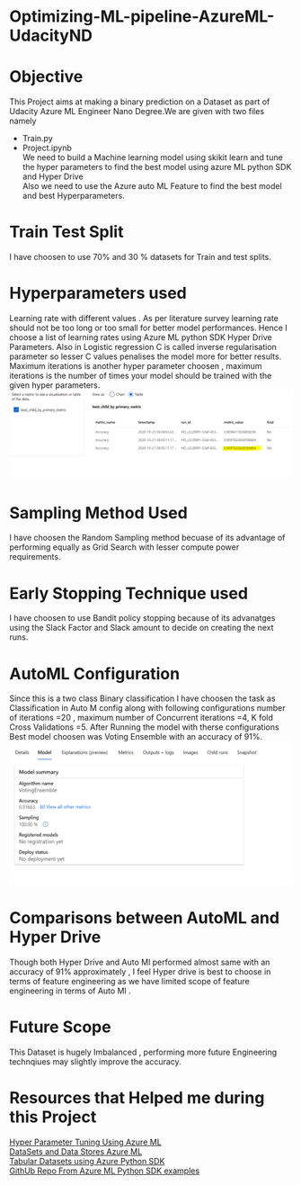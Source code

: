 # Optimizing-ML-pipeline-AzureML-UdacityND
# Objective <br>
This Project aims at making a binary prediction on a Dataset as part of Udacity Azure ML Engineer Nano Degree.We are given with two files namely
- Train.py<br>
- Project.ipynb<br>
We need to build a Machine learning model using skikit learn and tune the hyper parameters to find the best model using azure ML python SDK and Hyper Drive<br>
Also we need to  use the Azure auto ML Feature  to find the best model and best Hyperparameters.<br>
# Train Test Split<br>
I have choosen to use 70% and 30 % datasets for Train and test splits.<br>
# Hyperparameters used
Learning rate with different values . As per literature survey learning rate should not be too long or too small for better model performances. Hence I choose a list of learning rates
using Azure ML python SDK Hyper Drive Parameters. Also in Logistic  regression  C is called inverse regularisation parameter so lesser  C values penalises the model more for better results.<br>
Maximum iterations is another hyper parameter choosen , maximum iterations is the number of times your model should be trained with the  given hyper parameters.<br>
![HYperDriveBestModel](best_model_hyperdrive.PNG)
# Sampling Method Used<br>
I have choosen the Random Sampling method  becuase of its advantage of performing equally as Grid Search with lesser compute power requirements.<br>
# Early Stopping Technique used <br>
I have choosen to use Bandit policy stopping because of its advanatges using the Slack Factor and Slack amount to decide  on  creating the next runs. <br>
# AutoML Configuration<br>
Since this is a two class Binary classification I have choosen the task as Classification in Auto M config along with following configurations  number of iterations =20 , maximum number of Concurrent iterations =4, K fold Cross Validations =5. After Running the model with therse configurations Best model choosen was Voting Ensemble with an accuracy of 91%.<br>
![AutoMl Best Model](bestmodel_automl.PNG)
# Comparisons between AutoML and Hyper Drive<br>
Though both Hyper Drive and Auto Ml performed almost same with an accuracy of 91% approximately , I feel Hyper drive is best to choose in terms of feature engineering as we have limited scope of feature engineering in terms of Auto Ml .<br>
# Future Scope<br>
This Dataset is hugely Imbalanced , performing more future Engineering technqiues may slightly improve the accuracy.<br>
# Resources that Helped me during this Project
[Hyper Parameter Tuning Using Azure ML](https://docs.microsoft.com/en-us/azure/machine-learning/how-to-tune-hyperparameters)<br>
[DataSets and Data Stores Azure ML](https://docs.microsoft.com/en-us/azure/machine-learning/how-to-create-register-datasets)<br>
[Tabular Datasets using Azure Python SDK](https://docs.microsoft.com/en-us/python/api/azureml-core/azureml.data.dataset_factory.tabulardatasetfactory?view=azure-ml-py)<br>
[GithUb Repo From Azure ML Python SDK examples](https://github.com/Azure/MachineLearningNotebooks/blob/master/tutorials/create-first-ml-experiment/tutorial-1st-experiment-sdk-train.ipynb)
